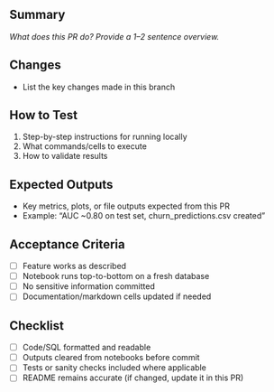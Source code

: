 ## Summary
_What does this PR do? Provide a 1–2 sentence overview._

## Changes
- List the key changes made in this branch

## How to Test
1. Step-by-step instructions for running locally
2. What commands/cells to execute
3. How to validate results

## Expected Outputs
- Key metrics, plots, or file outputs expected from this PR
- Example: “AUC ~0.80 on test set, churn_predictions.csv created”

## Acceptance Criteria
- [ ] Feature works as described
- [ ] Notebook runs top-to-bottom on a fresh database
- [ ] No sensitive information committed
- [ ] Documentation/markdown cells updated if needed

## Checklist
- [ ] Code/SQL formatted and readable
- [ ] Outputs cleared from notebooks before commit
- [ ] Tests or sanity checks included where applicable
- [ ] README remains accurate (if changed, update it in this PR)
